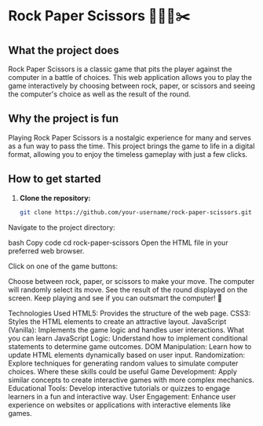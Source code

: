 # Rock Paper Scissors ✊🏼📃✂️

## What the project does
Rock Paper Scissors is a classic game that pits the player against the computer in a battle of choices. This web application allows you to play the game interactively by choosing between rock, paper, or scissors and seeing the computer's choice as well as the result of the round.

## Why the project is fun
Playing Rock Paper Scissors is a nostalgic experience for many and serves as a fun way to pass the time. This project brings the game to life in a digital format, allowing you to enjoy the timeless gameplay with just a few clicks.

## How to get started
1. **Clone the repository:**
   ```bash
   git clone https://github.com/your-username/rock-paper-scissors.git
Navigate to the project directory:

bash
Copy code
cd rock-paper-scissors
Open the HTML file in your preferred web browser.

Click on one of the game buttons:

Choose between rock, paper, or scissors to make your move.
The computer will randomly select its move.
See the result of the round displayed on the screen.
Keep playing and see if you can outsmart the computer! 🤖

Technologies Used
HTML5: Provides the structure of the web page.
CSS3: Styles the HTML elements to create an attractive layout.
JavaScript (Vanilla): Implements the game logic and handles user interactions.
What you can learn
JavaScript Logic: Understand how to implement conditional statements to determine game outcomes.
DOM Manipulation: Learn how to update HTML elements dynamically based on user input.
Randomization: Explore techniques for generating random values to simulate computer choices.
Where these skills could be useful
Game Development: Apply similar concepts to create interactive games with more complex mechanics.
Educational Tools: Develop interactive tutorials or quizzes to engage learners in a fun and interactive way.
User Engagement: Enhance user experience on websites or applications with interactive elements like games.